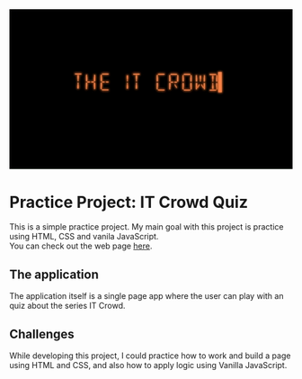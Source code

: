 <img width="600px" src="./the_it_crowd.jpeg">

# Practice Project: IT Crowd Quiz
This is a simple practice project. My main goal with this project is practice using HTML, CSS and vanila JavaScript.
<br>
You can check out the web page <a href="it-crowd-quiz.netlify.app/">here</a>.

## The application

The application itself is a single page app where the user can play with an quiz about the series IT Crowd.

## Challenges

While developing this project, I could practice how to work and build a page using HTML and CSS, and also how to apply logic using Vanilla JavaScript.

